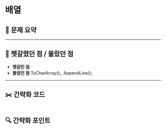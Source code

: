 # 배열

## 📝 문제 요약


---

## 🤔 헷갈렸던 점 / 몰랐던 점
- **헷갈린 점**:
- **몰랐던 점**:ToCharArray();, AppendLine();

---

## ✂️ 간략화 코드
```cs

```

## 🔍 간략화 포인트
